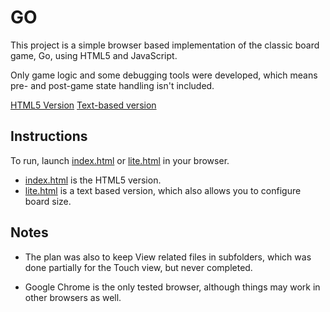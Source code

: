 GO
==

This project is a simple browser based implementation of the classic board game, Go, using HTML5 and JavaScript.

Only game logic and some debugging tools were developed, which means pre- and post-game state handling isn't included.

[HTML5 Version](http://ismyrnow.github.io/Go)
[Text-based version](http://ismyrnow.github.io/Go/lite.html)

Instructions
------------

To run, launch [index.html] or [lite.html] in your browser.

 * [index.html] is the HTML5 version.
 * [lite.html] is a text based version, which also allows you to configure board size.

Notes
-----

 * The plan was also to keep View related files in subfolders, which was done partially for the Touch view, but never completed.

 * Google Chrome is the only tested browser, although things may work in other browsers as well.

[index.html]: https://github.com/ismyrnow/Go/blob/master/index.html
[lite.html]: https://github.com/ismyrnow/Go/blob/master/lite.html